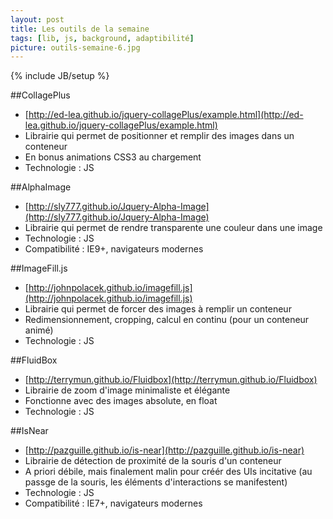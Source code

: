 ```yaml
---
layout: post
title: Les outils de la semaine
tags: [lib, js, background, adaptibilité]
picture: outils-semaine-6.jpg
---
```

{% include JB/setup %}


##CollagePlus
- [http://ed-lea.github.io/jquery-collagePlus/example.html](http://ed-lea.github.io/jquery-collagePlus/example.html)
- Librairie qui permet de positionner et remplir des images dans un conteneur
- En bonus animations CSS3 au chargement
- Technologie : JS

##AlphaImage
- [http://sly777.github.io/Jquery-Alpha-Image](http://sly777.github.io/Jquery-Alpha-Image)
- Librairie qui permet de rendre transparente une couleur dans une image
- Technologie : JS
- Compatibilité : IE9+, navigateurs modernes

##ImageFill.js
- [http://johnpolacek.github.io/imagefill.js](http://johnpolacek.github.io/imagefill.js)
- Librairie qui permet de forcer des images à remplir un conteneur
- Redimensionnement, cropping, calcul en continu (pour un conteneur animé)
- Technologie : JS

##FluidBox
- [http://terrymun.github.io/Fluidbox](http://terrymun.github.io/Fluidbox)
- Librairie de zoom d'image minimaliste et élégante
- Fonctionne avec des images absolute, en float
- Technologie : JS

##IsNear
- [http://pazguille.github.io/is-near](http://pazguille.github.io/is-near)
- Librairie de détection de proximité de la souris d'un conteneur
- A priori débile, mais finalement malin pour créér des UIs incitative (au passge de la souris, les éléments d'interactions se manifestent) 
- Technologie : JS
- Compatibilité : IE7+, navigateurs modernes